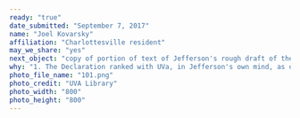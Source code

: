 ```yaml
---
ready: "true"
date_submitted: "September 7, 2017"
name: "Joel Kovarsky"
affiliation: "Charlottesville resident"
may_we_share: "yes"
next_object: "copy of portion of text of Jefferson's rough draft of the Declaration of Independence"
why: "1. The Declaration ranked with UVa, in Jefferson's own mind, as one of his crowning achievements. 2. This rough draft included Jefferson's stinging rebuke of George III over the issue of slavery. See text at https://www.loc.gov/exhibits/declara/ruffdrft.html .   The specific text of a portion removed from the final version: "...he has waged cruel war against human nature itself, violating it's most sacred rights of life & liberty in the persons of a distant people who never offended him, captivating & carrying them into slavery in another hemisphere, or to incur miserable death in their transportation thither. this piratical warfare, the opprobrium of infidel powers, is the warfare of the CHRISTIAN king of Great Britain. determined to keep open a market where MEN should be bought & sold, he has prostituted his negative for suppressing every legislative attempt to prohibit or to restrain this execrable commerce: and that this assemblage of horrors might want no fact of distinguished die, he is now exciting those very people to rise in arms among us, and to purchase that liberty of which he has deprived them, & murdering the people upon whom he also obtruded them; thus paying off former crimes committed against the liberties of one people, with crimes which he urges them to commit against the lives of another."  Many people now talk about Jefferson's "problem" with slavery. There should be a little bit dedicated to the complexities of his views and behaviors. I think this fits within the scope of the objects related to the history of UVA."
photo_file_name: "101.png"
photo_credit: "UVA Library"
photo_width: "800"
photo_height: "800"
---
```

